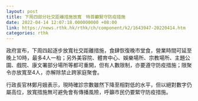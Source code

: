 ```yaml
---
layout: post
title: 下周四部分社交距離措施放寬　特首籲緊守防疫措施
date: 2022-04-14 12:07:18.000000000 +08:00
link: https://news.rthk.hk/rthk/ch/component/k2/1643947-20220414.htm
categories: rthk
---
```


政府宣布，下周四起逐步放寬社交距離措施，食肆恢復晚市堂食，營業時間可延至晚上10時，最多4人一枱；另外美容院、體育中心、娛樂場所、宗教場所、主題公園、戲院、康文署部分場所等都可重開，但有人數限制，亦要遵守防疫措施；限聚令亦放寬至4人，亦解除禁止跨家庭聚會。

行政長官林鄭月娥表示，現時確診宗數雖然下降至相對低的水平，但以絕對數字仍屬高位，放寬措施無可避免會有傳播風險，呼籲市民仍要緊守防疫措施。
